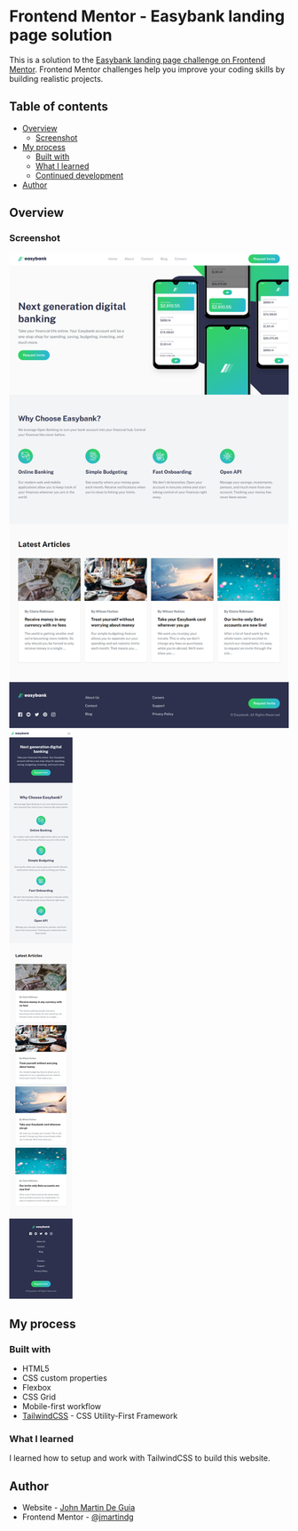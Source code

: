 # Frontend Mentor - Easybank landing page solution

This is a solution to the [Easybank landing page challenge on Frontend Mentor](https://www.frontendmentor.io/challenges/easybank-landing-page-WaUhkoDN). Frontend Mentor challenges help you improve your coding skills by building realistic projects.

## Table of contents

- [Overview](#overview)
  - [Screenshot](#screenshot)
- [My process](#my-process)
  - [Built with](#built-with)
  - [What I learned](#what-i-learned)
  - [Continued development](#continued-development)
- [Author](#author)

## Overview

### Screenshot

![Desktop](./screenshots/dekstop.png) ![Mobile](./screenshots/mobile.png)

## My process

### Built with

- HTML5
- CSS custom properties
- Flexbox
- CSS Grid
- Mobile-first workflow
- [TailwindCSS](https://tailwindcss.com/) - CSS Utility-First Framework

### What I learned

I learned how to setup and work with TailwindCSS to build this website.

## Author

- Website - [John Martin De Guia](https://jmartindeguia.netlify.app/)
- Frontend Mentor - [@jmartindg](https://www.frontendmentor.io/profile/jmartindg)
